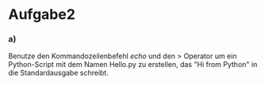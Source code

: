 # Aufgabe2

### a)
Benutze den Kommandozeilenbefehl *echo* und den \> Operator um ein Python-Script mit dem Namen Hello.py zu erstellen, das "Hi from Python" in die Standardausgabe schreibt.
